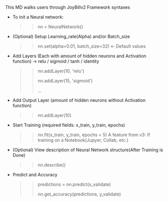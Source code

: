 This MD walks users through JoyBillv2 Framework syntaxes
* To init a Neural network:
  >> nn = NeuralNetwork()
* (Optional) Setup Learning_rate(Alpha) and/or Batch_size
  >> nn.set(alpha=0.01, batch_size=32) <- Default values
* Add Layers (Each with amount of hidden neurons and Activation function)
  -> relu / sigmoid / tanh / identity
  >> nn.addLayer(10, 'relu')
  >> 
  >> nn.addLayer(15, 'sigmoid')
  >> 
  >> ...
* Add Output Layer (amount of hidden neurons without Activation function)
  >> nn.addLayer(10)
* Start Training (required fields: x_train, y_train, epochs)
  >> nn.fit(x_train, y_train, epochs = 5)
  >> A feature from v3: If training on a Notebook(Jupyer, Collab, etc.)
* (Optional) View description of Neural Network structure(After Training is Done)
  >> nn.describe()
* Predict and Accuracy
  >> predictions = nn.predict(x_validate)
  >> 
  >> nn.get_accuracy(predictions, y_validate)
